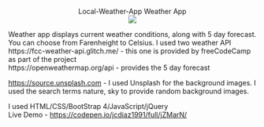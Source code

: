 <p align="center"> Local-Weather-App
Weather App
<br>
<img src="http://res.cloudinary.com/jcdiaz1991/image/upload/v1518140435/Screen_Shot_2018-02-08_at_5.40.03_PM_yz0z2r.png">
<br>
</p>
Weather app displays current weather conditions, along with 5 day forecast. You can choose from Farenheight to Celsius. I used two weather API
<br>
  https://fcc-weather-api.glitch.me/ -  this one is provided by freeCodeCamp as part of the project
  <br>
  https://openweathermap.org/api - provides the 5 day forecast
  <br>

https://source.unsplash.com - I used Unsplash for the background images. I used the search terms nature, sky to provide random background images.

I used HTML/CSS/BootStrap 4/JavaScript/jQuery
<br>
Live Demo - https://codepen.io/jcdiaz1991/full/jZMarN/
